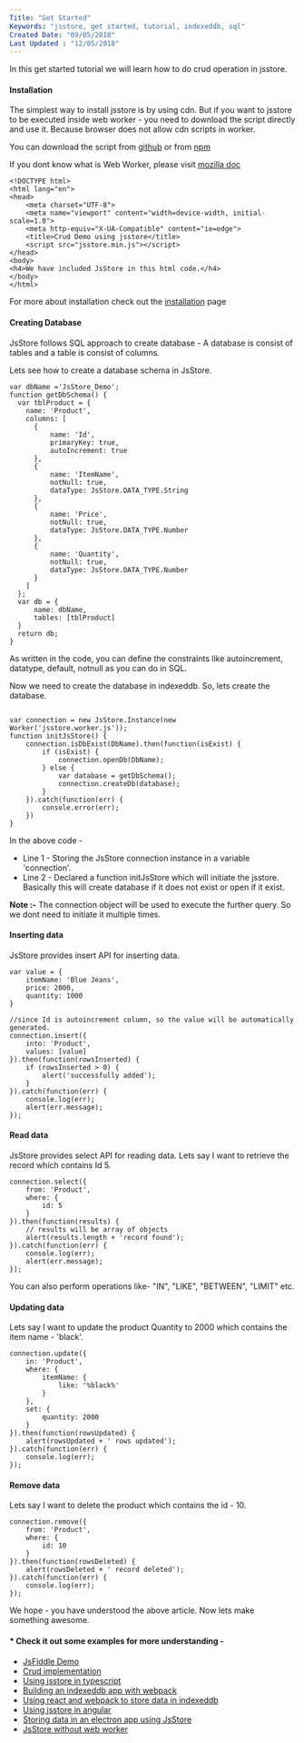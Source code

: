 ```yaml
---
Title: "Get Started"
Keywords: "jsstore, get started, tutorial, indexeddb, sql"
Created Date: "09/05/2018"
Last Updated : "12/05/2018"
---
```


In this get started tutorial we will learn how to do crud operation in jsstore.

#### Installation

The simplest way to install jsstore is by using cdn. But if you want to jsstore to be executed inside web worker - you need to download the script directly and use it. Because browser does not allow cdn scripts in worker.

You can download the script from [github](https://github.com/ujjwalguptaofficial/JsStore "jsstore github link") or from [npm](https://www.npmjs.com/package/jsstore "jsstore npm link")

If you dont know what is Web Worker, please visit [mozilla doc](https://developer.mozilla.org/en-US/docs/Web/API/Web_Workers_API/Using_web_workers)

```
<!DOCTYPE html>
<html lang="en">
<head>
    <meta charset="UTF-8">
    <meta name="viewport" content="width=device-width, initial-scale=1.0">
    <meta http-equiv="X-UA-Compatible" content="ie=edge">
    <title>Crud Demo using jsstore</title>
    <script src="jsstore.min.js"></script>
</head>
<body>
<h4>We have included JsStore in this html code.</h4>
</body>
</html>

```

For more about installation check out the [installation](/tutorial/installation) page

#### Creating Database

JsStore follows SQL approach to create database - A database is consist of tables and a table is consist of columns.

Lets see how to create a database schema in JsStore.

```
var dbName ='JsStore_Demo';
function getDbSchema() {
  var tblProduct = {
    name: 'Product',
    columns: [
      {
          name: 'Id',
          primaryKey: true,
          autoIncrement: true
      }, 
      {
          name: 'ItemName',
          notNull: true,
          dataType: JsStore.DATA_TYPE.String
      }, 
      {
          name: 'Price',
          notNull: true,
          dataType: JsStore.DATA_TYPE.Number
      }, 
      {
          name: 'Quantity',
          notNull: true,
          dataType: JsStore.DATA_TYPE.Number
      }
    ]
  };
  var db = {
      name: dbName,
      tables: [tblProduct]
  }
  return db;
}
```
As written in the code, you can define the constraints like autoincrement, datatype, default, notnull as you can do in SQL.

Now we need to create the database in indexeddb. So, lets create the database.

```

var connection = new JsStore.Instance(new Worker('jsstore.worker.js'));
function initJsStore() {
    connection.isDbExist(DbName).then(function(isExist) {
        if (isExist) {
            connection.openDb(DbName);
        } else {
            var database = getDbSchema();
            connection.createDb(database);
        }
    }).catch(function(err) {
        console.error(err);
    })
}

```

In the above code -

* Line 1 - Storing the JsStore connection instance in a variable 'connection'.
* Line 2 - Declared a function initJsStore which will initiate the jsstore. Basically this will create database if it does not exist or open if it exist.


**Note :-** The connection object will be used to execute the further query. So we dont need to initiate it multiple times.

#### Inserting data

JsStore provides insert API for inserting data.

```
var value = {
    itemName: 'Blue Jeans',
    price: 2000,
    quantity: 1000
}

//since Id is autoincrement column, so the value will be automatically generated.
connection.insert({
    into: 'Product',
    values: [value]
}).then(function(rowsInserted) {
    if (rowsInserted > 0) {
        alert('successfully added');
    }
}).catch(function(err) {
    console.log(err);
    alert(err.message);
});

```
  
#### Read data

JsStore provides select API for reading data. Lets say I want to retrieve the record which contains Id 5.

```
connection.select({
    from: 'Product',
    where: {
        id: 5
    }
}).then(function(results) {
    // results will be array of objects
    alert(results.length + 'record found');
}).catch(function(err) {
    console.log(err);
    alert(err.message);
});
```

You can also perform operations like- "IN", "LIKE", "BETWEEN", "LIMIT" etc.

#### Updating data

Lets say I want to update the product Quantity to 2000 which contains the item name - 'black'.

```
connection.update({ 
    in: 'Product',
    where: {
        itemName: {
            like: '%black%'
        }
    },
    set: {
        quantity: 2000
    }
}).then(function(rowsUpdated) {
    alert(rowsUpdated + ' rows updated');
}).catch(function(err) {
    console.log(err);
});
```

#### Remove data

Lets say I want to delete the product which contains the id - 10.

```
connection.remove({
    from: 'Product',
    where: {
        id: 10
    }
}).then(function(rowsDeleted) {
    alert(rowsDeleted + ' record deleted');
}).catch(function(err) {
    console.log(err);
});
```
    
We hope - you have understood the above article. Now lets make something awesome.

#### * Check it out some examples for more understanding -

* [JsFiddle Demo](http://jsfiddle.net/ujjwalguptaofficial/2ewpy6t4/6/)
* [Crud implementation](https://github.com/ujjwalguptaofficial/JsStore/tree/master/examples/Simple%20Example)
* [Using jsstore in typescript](https://github.com/ujjwalguptaofficial/JsStore/tree/master/examples/TypeScript%20Example)
* [Building an indexeddb app with webpack](https://github.com/ujjwalguptaofficial/JsStore/tree/master/examples/webpack)
* [Using react and webpack to store data in indexeddb](https://github.com/ujjwalguptaofficial/JsStore/tree/master/examples/react)
* [Using jsstore in angular](https://github.com/ujjwalguptaofficial/JsStore/tree/master/examples/angular)
* [Storing data in an electron app using JsStore](https://github.com/ujjwalguptaofficial/JsStore/tree/master/examples/electron)
* [JsStore without web worker](https://github.com/ujjwalguptaofficial/JsStore/tree/master/examples/without%20web%20worker)


<style>
    iframe {
        height: 300px;
    }
</style>
